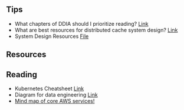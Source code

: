 ## Tips

* What chapters of DDIA should I prioritize reading? [Link](https://www.teamblind.com/post/What-chapters-of-DDIA-should-I-prioritize-reading-mv6ZuNSQ)
* What are best resources for distributed cache system design? [Link](https://www.teamblind.com/post/What-are-best-resources-for-distributed-cache-system-design-YGkAJi74)
* System Design Resources [File](/distributed_systems/files/System%20Design%20Resources.jpeg)

## Resources

## Reading

* Kubernetes Cheatsheet [Link](https://www.linkedin.com/feed/update/urn:li:activity:7017793514558091264?utm_source=share&utm_medium=member_desktop)
* Diagram for data engineering [Link](https://www.linkedin.com/posts/rocky-bhatia-a4801010_data-dataanalytics-dataengineering-activity-7018580184417091585-srjg)
* [Mind map of core AWS services!](/Miscellaneous/files/aws_mind_map.jpg)
